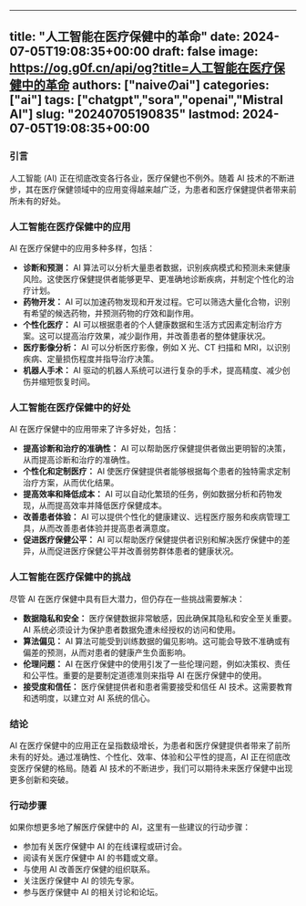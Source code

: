 
---
title: "人工智能在医疗保健中的革命"
date: 2024-07-05T19:08:35+00:00
draft: false
image: https://og.g0f.cn/api/og?title=人工智能在医疗保健中的革命
authors: ["naiveのai"]
categories: ["ai"]
tags: ["chatgpt","sora","openai","Mistral AI"]
slug: "20240705190835"
lastmod: 2024-07-05T19:08:35+00:00
---
### 引言

人工智能 (AI) 正在彻底改变各行各业，医疗保健也不例外。随着 AI 技术的不断进步，其在医疗保健领域中的应用变得越来越广泛，为患者和医疗保健提供者带来前所未有的好处。

### 人工智能在医疗保健中的应用

AI 在医疗保健中的应用多种多样，包括：

- **诊断和预测：** AI 算法可以分析大量患者数据，识别疾病模式和预测未来健康风险。这使医疗保健提供者能够更早、更准确地诊断疾病，并制定个性化的治疗计划。
- **药物开发：** AI 可以加速药物发现和开发过程。它可以筛选大量化合物，识别有希望的候选药物，并预测药物的疗效和副作用。
- **个性化医疗：** AI 可以根据患者的个人健康数据和生活方式因素定制治疗方案。这可以提高治疗效果，减少副作用，并改善患者的整体健康状况。
- **医疗影像分析：** AI 可以分析医疗影像，例如 X 光、CT 扫描和 MRI，以识别疾病、定量损伤程度并指导治疗决策。
- **机器人手术：** AI 驱动的机器人系统可以进行复杂的手术，提高精度、减少创伤并缩短恢复时间。

### 人工智能在医疗保健中的好处

AI 在医疗保健中的应用带来了许多好处，包括：

- **提高诊断和治疗的准确性：** AI 可以帮助医疗保健提供者做出更明智的决策，从而提高诊断和治疗的准确性。
- **个性化和定制医疗：** AI 使医疗保健提供者能够根据每个患者的独特需求定制治疗方案，从而优化结果。
- **提高效率和降低成本：** AI 可以自动化繁琐的任务，例如数据分析和药物发现，从而提高效率并降低医疗保健成本。
- **改善患者体验：** AI 可以提供个性化的健康建议、远程医疗服务和疾病管理工具，从而改善患者体验并提高患者满意度。
- **促进医疗保健公平：** AI 可以帮助医疗保健提供者识别和解决医疗保健中的差异，从而促进医疗保健公平并改善弱势群体患者的健康状况。

### 人工智能在医疗保健中的挑战

尽管 AI 在医疗保健中具有巨大潜力，但仍存在一些挑战需要解决：

- **数据隐私和安全：** 医疗保健数据非常敏感，因此确保其隐私和安全至关重要。AI 系统必须设计为保护患者数据免遭未经授权的访问和使用。
- **算法偏见：** AI 算法可能受到训练数据的偏见影响。这可能会导致不准确或有偏差的预测，从而对患者的健康产生负面影响。
- **伦理问题：** AI 在医疗保健中的使用引发了一些伦理问题，例如决策权、责任和公平性。重要的是要制定道德准则来指导 AI 在医疗保健中的使用。
- **接受度和信任：** 医疗保健提供者和患者需要接受和信任 AI 技术。这需要教育和透明度，以建立对 AI 系统的信心。

### 结论

AI 在医疗保健中的应用正在呈指数级增长，为患者和医疗保健提供者带来了前所未有的好处。通过准确性、个性化、效率、体验和公平性的提高，AI 正在彻底改变医疗保健的格局。随着 AI 技术的不断进步，我们可以期待未来医疗保健中出现更多创新和突破。

### 行动步骤

如果你想更多地了解医疗保健中的 AI，这里有一些建议的行动步骤：

- 参加有关医疗保健中 AI 的在线课程或研讨会。
- 阅读有关医疗保健中 AI 的书籍或文章。
- 与使用 AI 改善医疗保健的组织联系。
- 关注医疗保健中 AI 的领先专家。
- 参与医疗保健中 AI 的相关讨论和论坛。